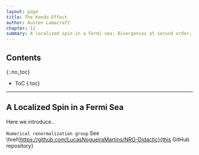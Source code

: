 ```yaml
---
layout: page
title: The Kondo Effect
author: Austen Lamacraft
chapter: 11
summary: A localized spin in a Fermi sea; Divergences at second order; Poor man's scaling.
---
```


## Contents
{:.no_toc}

* ToC
{:toc}

---

## A Localized Spin in a Fermi Sea

Here we introduce..


`Numerical renormalization group` See \href{https://github.com/LucasNogueiraMartins/NRG-Didactic}{this GitHub repository}
